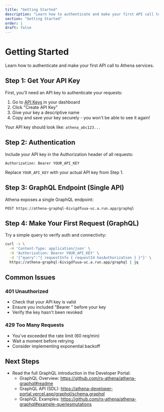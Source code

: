 ```yaml
---
title: "Getting Started"
description: "Learn how to authenticate and make your first API call to Athena services"
section: "Getting Started"
order: 1
draft: false
---
```


# Getting Started

Learn how to authenticate and make your first API call to Athena services.

## Step 1: Get Your API Key

First, you'll need an API key to authenticate your requests:

1. Go to [API Keys](https://app.athena.radicalsymmetry.com/dashboard/api-keys) in your dashboard
2. Click "Create API Key"
3. Give your key a descriptive name
4. Copy and save your key securely - you won't be able to see it again!

Your API key should look like: `athena_abc123...`

## Step 2: Authentication

Include your API key in the Authorization header of all requests:

```
Authorization: Bearer YOUR_API_KEY
```

Replace `YOUR_API_KEY` with your actual API key from Step 1.

## Step 3: GraphQL Endpoint (Single API)

Athena exposes a single GraphQL endpoint:

```
POST https://athena-graphql-6ivigdfuua-uc.a.run.app/graphql
```

## Step 4: Make Your First Request (GraphQL)

Try a simple query to verify auth and connectivity:

```bash
curl -s \
  -H 'Content-Type: application/json' \
  -H 'Authorization: Bearer YOUR_API_KEY' \
  -d '{"query":"{ requestInfo { requestId hasAuthorization } }"}' \
  https://athena-graphql-6ivigdfuua-uc.a.run.app/graphql | jq
```

## Common Issues

### 401 Unauthorized
- Check that your API key is valid
- Ensure you included "Bearer " before your key
- Verify the key hasn't been revoked

### 429 Too Many Requests
- You've exceeded the rate limit (60 req/min)
- Wait a moment before retrying
- Consider implementing exponential backoff

## Next Steps

- Read the full GraphQL introduction in the Developer Portal:
  - GraphQL Overview: https://github.com/rs-athena/athena-graphql#readme
  - GraphQL API (SDL): https://athena-developer-portal.vercel.app/graphql/schema.graphql
  - GraphQL Examples: https://github.com/rs-athena/athena-graphql#example-queriesmutations
